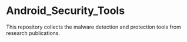 # Android_Security_Tools
This repository collects the malware detection and protection tools from research publications.

